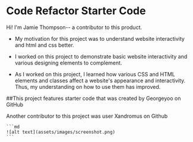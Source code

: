 # Code Refactor Starter Code
Hi! I'm Jamie Thompson-- a contributor to this product.

- My motivation for this project was to understand website interactivity and html and css better.

- I worked on this project to demonstrate basic website interactivity and various designing elements to complement.

- As I worked on this project, I learned how various CSS and HTML elements and classes affect a website's appearance and interactivity. Thus, my understanding on how to use them has improved.

##This project features starter code that was created by Georgeyoo on GitHub

Another contributor to this project was user Xandromus on Github


    ```md
    ![alt text](assets/images/screenshot.png)
    ```
